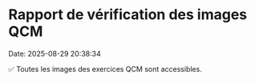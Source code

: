 # Rapport de vérification des images QCM

Date: 2025-08-29 20:38:34

✅ Toutes les images des exercices QCM sont accessibles.
